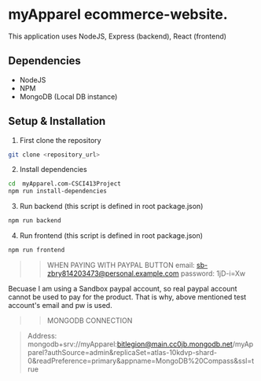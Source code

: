 # myApparel ecommerce-website.

This application uses NodeJS, Express (backend), React (frontend)

## Dependencies

- NodeJS
- NPM
- MongoDB (Local DB instance)

## Setup & Installation

1. First clone the repository

```sh
git clone <repository_url>
```

2. Install dependencies

```sh
cd  myApparel.com-CSCI413Project
npm run install-dependencies
```

3. Run backend (this script is defined in root package.json)

```sh
npm run backend
```

4. Run frontend (this script is defined in root package.json)

```sh
npm run frontend
```

> > WHEN PAYING WITH PAYPAL BUTTON
> > email: sb-zbry814203473@personal.example.com
> > password: 1jD-i=Xw

Becuase I am using a Sandbox paypal account, so real paypal account
cannot be used to pay for the product. That is why, above mentioned
test account's email and pw is used.

> > MONGODB CONNECTION

> Address: mongodb+srv://myApparel:bitlegion@main.cc0jb.mongodb.net/myApparel?authSource=admin&replicaSet=atlas-10kdvp-shard-0&readPreference=primary&appname=MongoDB%20Compass&ssl=true
